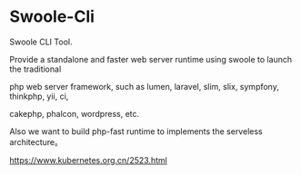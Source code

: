 Swoole-Cli
==============

Swoole CLI Tool.

Provide a standalone and faster web server runtime using swoole to launch the traditional 

php web server framework, such as lumen, laravel, slim, slix, sympfony, thinkphp, yii, ci,

cakephp, phalcon, wordpress, etc.

Also we want to build php-fast runtime to implements the serveless architecture。

https://www.kubernetes.org.cn/2523.html


